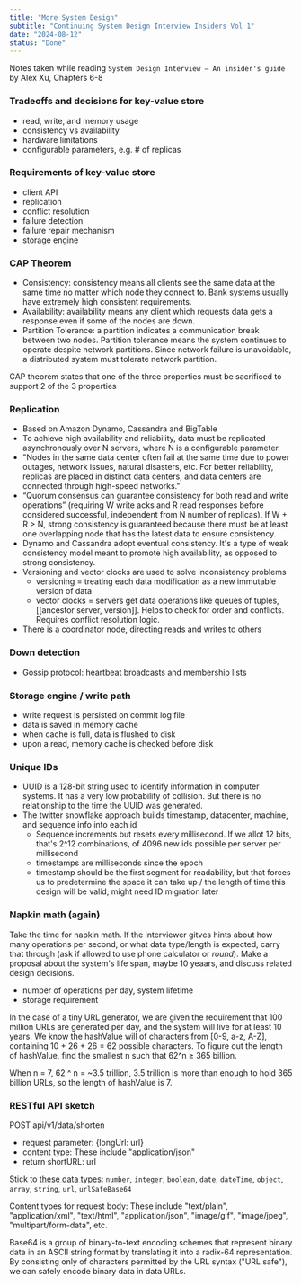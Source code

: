```yaml
---
title: "More System Design"
subtitle: "Continuing System Design Interview Insiders Vol 1"
date: "2024-08-12"
status: "Done"
---
```


Notes taken while reading `System Design Interview – An insider's guide` by Alex Xu, Chapters 6-8

### Tradeoffs and decisions for key-value store

- read, write, and memory usage
- consistency vs availability
- hardware limitations
- configurable parameters, e.g. # of replicas

### Requirements of key-value store

- client API
- replication
- conflict resolution
- failure detection
- failure repair mechanism
- storage engine

### CAP Theorem

- Consistency: consistency means all clients see the same data at the same time no matter which node they connect to. Bank systems usually have extremely high consistent requirements.
- Availability: availability means any client which requests data gets a response even if some of the nodes are down.
- Partition Tolerance: a partition indicates a communication break between two nodes. Partition tolerance means the system continues to operate despite network partitions. Since network failure is unavoidable, a distributed system must tolerate network partition.

CAP theorem states that one of the three properties must be sacrificed to support 2 of the 3 properties

### Replication

- Based on Amazon Dynamo, Cassandra and BigTable
- To achieve high availability and reliability, data must be replicated asynchronously over N servers, where N is a configurable parameter.
- "Nodes in the same data center often fail at the same time due to power outages, network issues, natural disasters, etc. For better reliability, replicas are placed in distinct data centers, and data centers are connected through high-speed networks."
- “Quorum consensus can guarantee consistency for both read and write operations” (requiring W write acks and R read responses before considered successful, independent from N number of replicas). If W + R > N, strong consistency is guaranteed because there must be at least one overlapping node that has the latest data to ensure consistency.
- Dynamo and Cassandra adopt eventual consistency. It's a type of weak consistency model meant to promote high availability, as opposed to strong consistency.
- Versioning and vector clocks are used to solve inconsistency problems
  - versioning = treating each data modification as a new immutable version of data
  - vector clocks = servers get data operations like queues of tuples, [[ancestor server, version]]. Helps to check for order and conflicts. Requires conflict resolution logic.
- There is a coordinator node, directing reads and writes to others

### Down detection

- Gossip protocol: heartbeat broadcasts and membership lists

### Storage engine / write path

- write request is persisted on commit log file
- data is saved in memory cache
- when cache is full, data is flushed to disk
- upon a read, memory cache is checked before disk

### Unique IDs

- UUID is a 128-bit string used to identify information in computer systems. It has a very low probability of collision. But there is no relationship to the time the UUID was generated.
- The twitter snowflake approach builds timestamp, datacenter, machine, and sequence info into each id
  - Sequence increments but resets every millisecond. If we allot 12 bits, that's 2^12 combinations, of 4096 new ids possible per server per millisecond
  - timestamps are milliseconds since the epoch
  - timestamp should be the first segment for readability, but that forces us to predetermine the space it can take up / the length of time this design will be valid; might need ID migration later

### Napkin math (again)

Take the time for napkin math. If the interviewer gitves hints about how many operations per second, or what data type/length is expected, carry that through (ask if allowed to use phone calculator or _round_). Make a proposal about the system's life span, maybe 10 yeaars, and discuss related design decisions.

- number of operations per day, system lifetime
- storage requirement

In the case of a tiny URL generator, we are given the requirement that 100 million URLs are generated per day, and the system will live for at least 10 years. We know the hashValue will of characters from [0-9, a-z, A-Z], containing 10 + 26 + 26 = 62 possible characters. To figure out the length of hashValue, find the smallest n such that 62^n ≥ 365 billion.

When n = 7, 62 ^ n = ~3.5 trillion, 3.5 trillion is more than enough to hold 365 billion URLs, so the length of hashValue is 7.

### RESTful API sketch

POST api/v1/data/shorten

- request parameter: {longUrl: url}
- content type: These include "application/json"
- return shortURL: url

Stick to [these data types](https://help.accusoft.com/PrizmDoc/v13.5/HTML/api-data-types.html): `number`, `integer`, `boolean`, `date`, `dateTime`, `object`, `array`, `string`, `url`, `urlSafeBase64`

Content types for request body: These include "text/plain", "application/xml", "text/html", "application/json", "image/gif", "image/jpeg", "multipart/form-data", etc.

Base64 is a group of binary-to-text encoding schemes that represent binary data in an ASCII string format by translating it into a radix-64 representation. By consisting only of characters permitted by the URL syntax ("URL safe"), we can safely encode binary data in data URLs.

